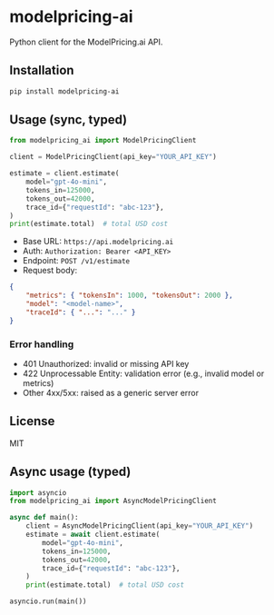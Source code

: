 # modelpricing-ai

Python client for the ModelPricing.ai API.

## Installation

```bash
pip install modelpricing-ai
```

## Usage (sync, typed)

```python
from modelpricing_ai import ModelPricingClient

client = ModelPricingClient(api_key="YOUR_API_KEY")

estimate = client.estimate(
    model="gpt-4o-mini",
    tokens_in=125000,
    tokens_out=42000,
    trace_id={"requestId": "abc-123"},
)
print(estimate.total)  # total USD cost
```

- Base URL: `https://api.modelpricing.ai`
- Auth: `Authorization: Bearer <API_KEY>`
- Endpoint: `POST /v1/estimate`
- Request body:

```json
{
    "metrics": { "tokensIn": 1000, "tokensOut": 2000 },
    "model": "<model-name>",
    "traceId": { "...": "..." }
}
```

### Error handling

- 401 Unauthorized: invalid or missing API key
- 422 Unprocessable Entity: validation error (e.g., invalid model or metrics)
- Other 4xx/5xx: raised as a generic server error

## License

MIT

## Async usage (typed)

```python
import asyncio
from modelpricing_ai import AsyncModelPricingClient

async def main():
    client = AsyncModelPricingClient(api_key="YOUR_API_KEY")
    estimate = await client.estimate(
        model="gpt-4o-mini",
        tokens_in=125000,
        tokens_out=42000,
        trace_id={"requestId": "abc-123"},
    )
    print(estimate.total)  # total USD cost

asyncio.run(main())
```
